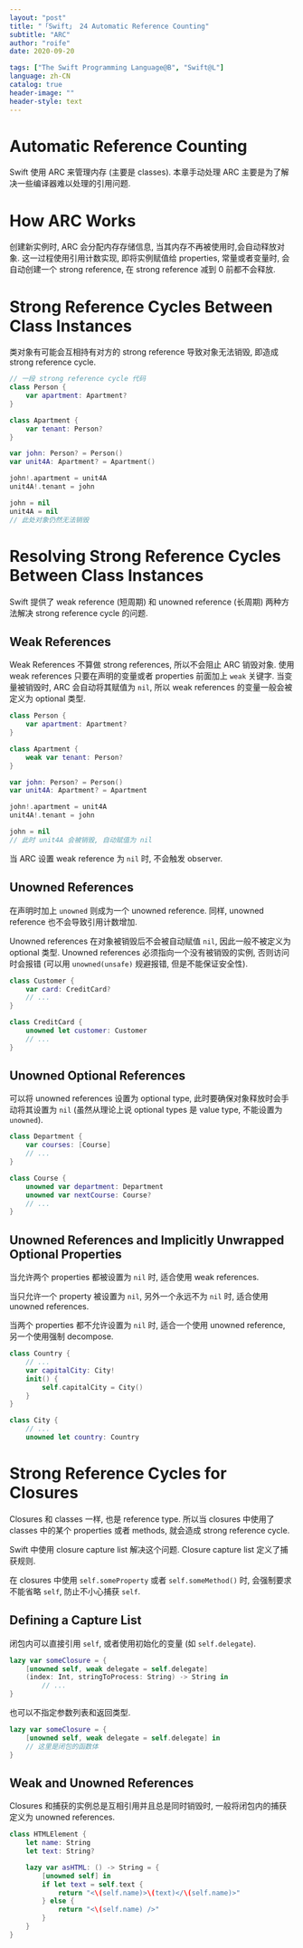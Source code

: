 ```yaml
---
layout: "post"
title: "「Swift」 24 Automatic Reference Counting"
subtitle: "ARC"
author: "roife"
date: 2020-09-20

tags: ["The Swift Programming Language@B", "Swift@L"]
language: zh-CN
catalog: true
header-image: ""
header-style: text
---
```


# Automatic Reference Counting

Swift 使用 ARC 来管理内存 (主要是 classes). 本章手动处理 ARC 主要是为了解决一些编译器难以处理的引用问题.

# How ARC Works

创建新实例时, ARC 会分配内存存储信息, 当其内存不再被使用时,会自动释放对象. 这一过程使用引用计数实现, 即将实例赋值给 properties, 常量或者变量时, 会自动创建一个 strong reference, 在 strong reference 减到 0 前都不会释放.

# Strong Reference Cycles Between Class Instances

类对象有可能会互相持有对方的 strong reference 导致对象无法销毁, 即造成 strong reference cycle.

```swift
// 一段 strong reference cycle 代码
class Person {
    var apartment: Apartment?
}

class Apartment {
    var tenant: Person?
}

var john: Person? = Person()
var unit4A: Apartment? = Apartment()

john!.apartment = unit4A
unit4A!.tenant = john

john = nil
unit4A = nil
// 此处对象仍然无法销毁
```

# Resolving Strong Reference Cycles Between Class Instances

Swift 提供了 weak reference (短周期) 和 unowned reference (长周期) 两种方法解决 strong reference cycle 的问题.

## Weak References

Weak References 不算做 strong references, 所以不会阻止 ARC 销毁对象. 使用 weak references  只要在声明的变量或者 properties 前面加上 `weak` 关键字. 当变量被销毁时, ARC 会自动将其赋值为 `nil`, 所以 weak references 的变量一般会被定义为 optional 类型.

```swift
class Person {
    var apartment: Apartment?
}

class Apartment {
    weak var tenant: Person?
}

var john: Person? = Person()
var unit4A: Apartment? = Apartment

john!.apartment = unit4A
unit4A!.tenant = john

john = nil
// 此时 unit4A 会被销毁, 自动赋值为 nil
```

当 ARC 设置 weak reference 为 `nil` 时, 不会触发 observer.

## Unowned References

在声明时加上 `unowned` 则成为一个 unowned reference. 同样, unowned reference 也不会导致引用计数增加.

Unowned references 在对象被销毁后不会被自动赋值 `nil`, 因此一般不被定义为 optional 类型. Unowned references 必须指向一个没有被销毁的实例, 否则访问时会报错 (可以用 `unowned(unsafe)` 规避报错, 但是不能保证安全性).

```swift
class Customer {
    var card: CreditCard?
    // ...
}

class CreditCard {
    unowned let customer: Customer
    // ...
}
```

## Unowned Optional References

可以将 unowned references 设置为 optional type, 此时要确保对象释放时会手动将其设置为 `nil` (虽然从理论上说 optional types 是 value type, 不能设置为 `unowned`).

```swift
class Department {
    var courses: [Course]
    // ...
}

class Course {
    unowned var department: Department
    unowned var nextCourse: Course?
    // ...
}
```

## Unowned References and Implicitly Unwrapped Optional Properties

当允许两个 properties 都被设置为 `nil` 时, 适合使用 weak references.

当只允许一个 property 被设置为 `nil`, 另外一个永远不为 `nil` 时, 适合使用 unowned references.

当两个 properties 都不允许设置为 `nil` 时, 适合一个使用 unowned reference, 另一个使用强制 decompose.

```swift
class Country {
    // ...
    var capitalCity: City!
    init() {
        self.capitalCity = City()
    }
}

class City {
    // ...
    unowned let country: Country
```

# Strong Reference Cycles for Closures

Closures 和 classes 一样, 也是 reference type. 所以当 closures 中使用了 classes 中的某个 properties 或者 methods, 就会造成 strong reference cycle.

Swift 中使用 closure capture list 解决这个问题. Closure capture list 定义了捕获规则.

在 closures 中使用 `self.someProperty` 或者 `self.someMethod()` 时, 会强制要求不能省略 `self`, 防止不小心捕获 `self`.

## Defining a Capture List

闭包内可以直接引用 `self`, 或者使用初始化的变量 (如 `self.delegate`).

```swift
lazy var someClosure = {
    [unowned self, weak delegate = self.delegate]
    (index: Int, stringToProcess: String) -> String in
        // ...
}
```

也可以不指定参数列表和返回类型.

```swift
lazy var someClosure = {
    [unowned self, weak delegate = self.delegate] in
    // 这里是闭包的函数体
}
```

## Weak and Unowned References

Closures 和捕获的实例总是互相引用并且总是同时销毁时, 一般将闭包内的捕获定义为 unowned references.

```swift
class HTMLElement {
    let name: String
    let text: String?

    lazy var asHTML: () -> String = {
        [unowned self] in
        if let text = self.text {
            return "<\(self.name)>\(text)</\(self.name)>"
        } else {
            return "<\(self.name) />"
        }
    }
}
```

